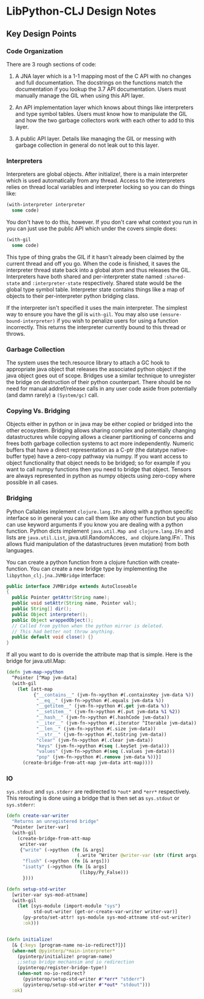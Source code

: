 # LibPython-CLJ Design Notes


## Key Design Points


### Code Organization


There are 3 rough sections of code:
1. A JNA layer which is a 1-1 mapping most of the C API with no changes and full
   documentation.  The docstrings on the functions match the documentation if you lookup
   the 3.7 API documentation.  Users must manually manage the GIL when using this API
   layer.

2. An API implementation layer which knows about things like interpreters and type
   symbol tables.  Users must know how to manipulate the GIL and how the two garbage
   collectors work with each other to add to this layer.

3. A public API layer.  Details like managing the GIL or messing with garbage collection
   in general do not leak out to this layer.



### Interpreters

Interpreters are global objects.  After initialize!, there is a main interpreter which
is used automatically from any thread.  Access to the interpreters relies on thread
local variables and interpreter locking so you can do things like:

```clojure
(with-interpreter interpreter
  some code)
```

You don't have to do this, however.  If you don't care what context you run in you can
just use the public API which under the covers simple does:


```clojure
(with-gil
  some code)
```

This type of thing grabs the GIL if it hasn't already been claimed by the current thread
and off you go.  When the code is finished, it saves the interpreter thread state back
into a global atom and thus releases the GIL.  Interpreters have both shared and
per-interpreter state named `:shared-state` and `:interpreter-state` respectively.
Shared state would be the global type symbol table.  Interpreter state contains things
like a map of objects to their per-interpreter python bridging class.

If the interpreter isn't specified it uses the main interpreter.  The simplest way to
ensure you have the gil is `with-gil`.  You may also use `(ensure-bound-interpreter)` if
you wish to penalize users for using a function incorrectly.  This returns the
interpreter currently bound to this thread or throws.


### Garbage Collection

The system uses the tech.resource library to attach a GC hook to appropriate java object
that releases the associated python object if the java object goes out of scope.
Bridges use a similar technique to unregister the bridge on destruction of their python
counterpart.  There should be no need for manual addref/release calls in any user code
aside from potentially (and damn rarely) a `(System/gc)` call.


### Copying Vs. Bridging


Objects either in python or in java may be either copied or bridged into the other
ecosystem.  Bridging allows sharing complex and potentially changing datastructures
while copying allows a cleaner partitioning of concerns and frees both garbage
collection systems to act more independently.  Numeric buffers that have a direct
representation as a C-ptr (the datatype native-buffer type) have a zero-copy pathway via
numpy.  If you want access to object functionality that object needs to be bridged; so
for example if you want to call numpy functions then you need to bridge that object.
Tensors are always represented in python as numpy objects using zero-copy where possible
in all cases.


### Bridging


Python Callables implement `clojure.lang.IFn` along with a python specific interface so
in general you can call them like any other function but you also can use keyword
arguments if you know you are dealing with a python function.  Python dicts implement
`java.util.Map and clojure.lang.IFn` and lists are `java.util.List`,
java.util.RandomAcces`, and `clojure.lang.IFn`.  This allows fluid manipulation of
the datastructures (even mutation) from both languages.

You can create a python function from a clojure function with create-function.  You can
create a new bridge type by implementing the `libpython_clj.jna.JVMBridge` interface:

```java
public interface JVMBridge extends AutoCloseable
{
  public Pointer getAttr(String name);
  public void setAttr(String name, Pointer val);
  public String[] dir();
  public Object interpreter();
  public Object wrappedObject();
  // Called from python when the python mirror is deleted.
  // This had better not throw anything.
  public default void close() {}
}
```

If all you want to do is override the attribute map that is simple.  Here is the bridge
for java.util.Map:

```clojure
(defn jvm-map->python
  ^Pointer [^Map jvm-data]
  (with-gil
    (let [att-map
          {"__contains__" (jvm-fn->python #(.containsKey jvm-data %))
           "__eq__" (jvm-fn->python #(.equals jvm-data %))
           "__getitem__" (jvm-fn->python #(.get jvm-data %))
           "__setitem__" (jvm-fn->python #(.put jvm-data %1 %2))
           "__hash__" (jvm-fn->python #(.hashCode jvm-data))
           "__iter__" (jvm-fn->python #(.iterator ^Iterable jvm-data))
           "__len__" (jvm-fn->python #(.size jvm-data))
           "__str__" (jvm-fn->python #(.toString jvm-data))
           "clear" (jvm-fn->python #(.clear jvm-data))
           "keys" (jvm-fn->python #(seq (.keySet jvm-data)))
           "values" (jvm-fn->python #(seq (.values jvm-data)))
           "pop" (jvm-fn->python #(.remove jvm-data %))}]
      (create-bridge-from-att-map jvm-data att-map))))
```


### IO

`sys.stdout` and `sys.stderr` are redirected to `*out*` and `*err*` respectively.
This rerouting is done using a bridge that is then set as `sys.stdout` or `sys.stderr`:

```clojure
(defn create-var-writer
  "Returns an unregistered bridge"
  ^Pointer [writer-var]
  (with-gil
    (create-bridge-from-att-map
     writer-var
     {"write" (->python (fn [& args]
                          (.write ^Writer @writer-var (str (first args)))))
      "flush" (->python (fn [& args]))
      "isatty" (->python (fn [& args]
                           (libpy/Py_False)))
      })))

(defn setup-std-writer
  [writer-var sys-mod-attname]
  (with-gil
    (let [sys-module (import-module "sys")
          std-out-writer (get-or-create-var-writer writer-var)]
      (py-proto/set-attr! sys-module sys-mod-attname std-out-writer)
      :ok)))


(defn initialize!
  [& {:keys [program-name no-io-redirect?]}]
  (when-not @pyinterp/*main-interpreter*
    (pyinterp/initialize! program-name)
    ;;setup bridge mechansim and io redirection
    (pyinterop/register-bridge-type!)
    (when-not no-io-redirect?
      (pyinterop/setup-std-writer #'*err* "stderr")
      (pyinterop/setup-std-writer #'*out* "stdout")))
  :ok)
```
